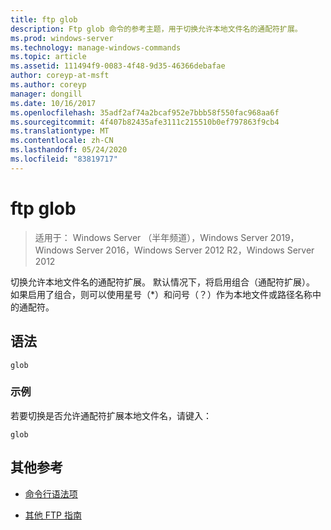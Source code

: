 ```yaml
---
title: ftp glob
description: Ftp glob 命令的参考主题，用于切换允许本地文件名的通配符扩展。
ms.prod: windows-server
ms.technology: manage-windows-commands
ms.topic: article
ms.assetid: 111494f9-0083-4f48-9d35-46366debafae
author: coreyp-at-msft
ms.author: coreyp
manager: dongill
ms.date: 10/16/2017
ms.openlocfilehash: 35adf2af74a2bcaf952e7bbb58f550fac968aa6f
ms.sourcegitcommit: 4f407b82435afe3111c215510b0ef797863f9cb4
ms.translationtype: MT
ms.contentlocale: zh-CN
ms.lasthandoff: 05/24/2020
ms.locfileid: "83819717"
---
```

# <a name="ftp-glob"></a>ftp glob

> 适用于： Windows Server （半年频道），Windows Server 2019，Windows Server 2016，Windows Server 2012 R2，Windows Server 2012

切换允许本地文件名的通配符扩展。 默认情况下，将启用组合（通配符扩展）。 如果启用了组合，则可以使用星号（*）和问号（？）作为本地文件或路径名称中的通配符。

## <a name="syntax"></a>语法

```
glob
```

### <a name="examples"></a>示例

若要切换是否允许通配符扩展本地文件名，请键入：

```
glob
```

## <a name="additional-references"></a>其他参考

- [命令行语法项](command-line-syntax-key.md)

- [其他 FTP 指南](https://docs.microsoft.com/previous-versions/orphan-topics/ws.10/cc756013(v=ws.10))
